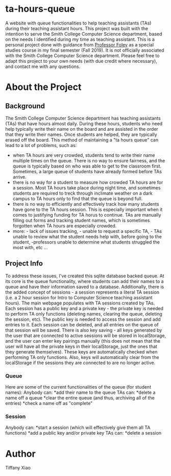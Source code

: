 # ta-hours-queue
A website with queue functionalities to help teaching assistants (TAs) during their teaching assistant hours. This project was built with the intention to serve the Smith College Computer Science department, based on the needs I identified during my time as teaching assistant. This is a personal project done with guidance from [Professor Foley](https://jjfoley.me/) as a special studies course in my final semester (Fall 2019). It is not officially associated with the Smith College Computer Science department. Please feel free to adapt this project to your own needs (with due credit where necessary), and contact me with any questions.

# About the Project
## Background
The Smith College Computer Science department has teaching assistants (TAs) that have hours almost daily. During these hours, students who need help typically write their name on the board and are assisted in the order that they write their names. Once students are helped, they are typically erased off the board. This method of maintaining a "ta hours queue" can lead to a lot of problems, such as: 
* when TA hours are very crowded, students tend to write their name multiple times on the queue. There is no way to ensure fairness, and the queue is typically based on who was able to get to the classroom first. Sometimes, a large queue of students have already formed before TAs arrive. 
* there is no way for a student to measure how crowded TA hours are for a session. Most TA hours take place during night time, and sometimes students are required to treck through inclimate weather on a dark campus to TA hours only to find that the queue is beyond full. 
* there is no way to efficiently and effectively track how many students have gone to the TA hours session. This is especially important when it comes to justifying funding for TA horus to continue. TAs are manually filling out forms and tracking student names, which is sometimes forgotten when TA hours are especially crowded. 
* more: - lack of issues tracking, - unable to request a specific TA, - TAs unable to review what the student needs help with, before going to the student, -professors unable to determine what students struggled the most with, etc ... 

## Project Info
To address these issues, I've created this sqlite database backed queue. At its core is the queue functionality, where students can add their names to a queue and have their information saved to a database. Additionally, there is the added concept of sessions - a session represents a literal TA session (i.e. a 2 hour session for Intro to Computer Science teaching assistant hours). The main webpage populates with TA sessions created by TAs. Each session has a public key and a private key - the private key is needed to perform TA only functions (deleting names, clearing the queue, deleting the session, etc). The public key is needed to access the session and add entries to it. Each session can be deleted, and all entries on the queue of that session will be saved. There is also key saving - all keys generated by the user that are connected to active sessions will be stored in localStorage, and the user can enter key pairings manually (this does not mean that the user will have all the private keys in their localStorage, just the ones that they generate themselves). These keys are automatically checked when performing TA only functions. Also, keys will automatically clear from the localStorage if the sessions they are connected to are no longer active.

### Queue
Here are some of the current functionalities of the queue (for student names):
Anybody can:
*add their name to the queue
TAs can: 
*delete a name off a queue 
*clear the entire queue (and thus, archiving all of the entries)
*check a name off as "complete"

### Session
Anybody can: 
*start a session (which will effectively give them all TA functions)
*add a public key and/or private key
TAs can:
*delete a session

# Author
Tiffany Xiao

